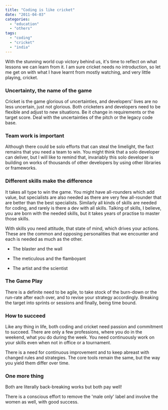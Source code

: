 ```yaml
---
title: "Coding is like cricket"
date: "2011-04-03"
categories: 
  - "education"
  - "others"
tags: 
  - "coding"
  - "cricket"
  - "india"
---
```


With the stunning world cup victory behind us, it's time to reflect on what lessons we can learn from it. I am sure cricket needs no introduction, so let me get on with what I have learnt from mostly watching, and very little playing, cricket.

### Uncertainty, the name of the game

Cricket is the game glorious of uncertainties, and developers' lives are no less uncertain, just not glorious. Both cricketers and developers need to be flexible and adjust to new situations. Be it change in requirements or the target score. Deal with the uncertainties of the pitch or the legacy code base.

### Team work is important

Although there could be solo efforts that can steal the limelight, the fact remains that you need a team to win. You might think that a solo developer can deliver, but I will like to remind that, invariably this solo developer is building on works of thousands of other developers by using other libraries or frameworks.

### Different skills make the difference

It takes all type to win the game. You might have all-rounders which add value, but specialists are also needed as there are very few all-rounder that are better than the best specialists. Similarly all kinds of skills are needed for coding, and rarely is there a dev with all skills. Talking of skills, I believe, you are born with the needed skills, but it takes years of practise to master those skills.

With skills you need attitude, that state of mind, which drives your actions. These are the common and opposing personalities that we encounter and each is needed as much as the other.

- The blaster and the wall
    
- The meticulous and the flamboyant
    
- The artist and the scientist
    

### The Game Play

There is a definite need to be agile, to take stock of the burn-down or the run-rate after each over, and to revise your strategy accordingly. Breaking the target into sprints or sessions and finally, being time bound.

### How to succeed

Like any thing in life, both coding and cricket need passion and commitment to succeed. There are only a few professions, where you do in the weekend, what you do during the week. You need continuously work on your skills even when not in office or a tournament.

There is a need for continuous improvement and to keep abreast with changed rules and strategies. The core tools remain the same, but the way you yield them differ over time.

### One more thing

Both are literally back-breaking works but both pay well!

There is a conscious effort to remove the 'male only' label and involve the women as well, with good success.
